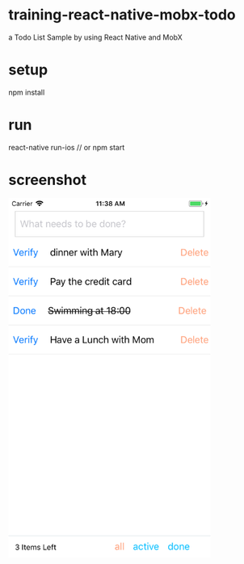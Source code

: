 # training-react-native-mobx-todo
  a Todo List Sample by using React Native and MobX

# setup
npm install

# run
react-native run-ios
// or
npm start

# screenshot
<img src="https://raw.githubusercontent.com/MiracleMobile/training-react-native-mobx-todo/master/todo_screenshot.png" alt="drawing" width="400px"/>



